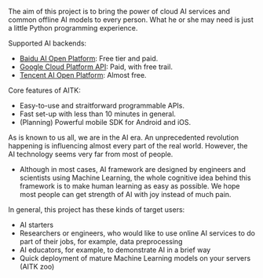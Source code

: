 The aim of this project is to bring the power of cloud AI services and
common offline AI models to every person. What he or she may need is
just a little Python programming experience.

Supported AI backends:

-   [Baidu AI Open Platform](https://ai.baidu.com): Free tier and paid.
-   [Google Cloud Platform API](https://cloud.google.com/docs/): Paid,
    with free trail.
-   [Tencent AI Open Platform](https://ai.qq.com): Almost free.

Core features of AITK:

-   Easy-to-use and straitforward programmable APIs.
-   Fast set-up with less than 10 minutes in general.
-   (Planning) Powerful mobile SDK for Android and iOS.

As is known to us all, we are in the AI era. An unprecedented revolution
happening is influencing almost every part of the real world. However,
the AI technology seems very far from most of people.

-   Although in most cases, AI framework are designed by engineers and
    scientists using Machine Learning, the whole cognitive idea behind
    this framework is to make human learning as easy as possible. We
    hope most people can get strength of AI with joy instead of much
    pain.

In general, this project has these kinds of target users:

-   AI starters
-   Researchers or engineers, who would like to use online AI services
    to do part of their jobs, for example, data preprocessing
-   AI educators, for example, to demonstrate AI in a brief way
-   Quick deployment of mature Machine Learning models on your servers
    (AITK zoo)
